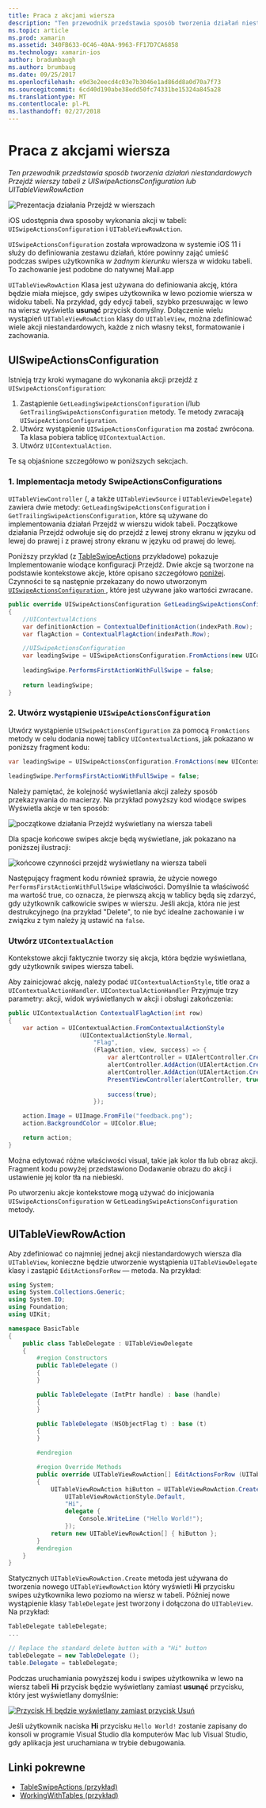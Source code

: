 ```yaml
---
title: Praca z akcjami wiersza
description: "Ten przewodnik przedstawia sposób tworzenia działań niestandardowych Przejdź wierszy tabeli z UISwipeActionsConfiguration lub UITableViewRowAction"
ms.topic: article
ms.prod: xamarin
ms.assetid: 340FB633-0C46-40AA-9963-FF17D7CA6858
ms.technology: xamarin-ios
author: bradumbaugh
ms.author: brumbaug
ms.date: 09/25/2017
ms.openlocfilehash: e9d3e2eecd4c03e7b3046e1ad86dd8a0d70a7f73
ms.sourcegitcommit: 6cd40d190abe38edd50fc74331be15324a845a28
ms.translationtype: MT
ms.contentlocale: pl-PL
ms.lasthandoff: 02/27/2018
---
```

# <a name="working-with-row-actions"></a>Praca z akcjami wiersza

_Ten przewodnik przedstawia sposób tworzenia działań niestandardowych Przejdź wierszy tabeli z UISwipeActionsConfiguration lub UITableViewRowAction_

![Prezentacja działania Przejdź w wierszach](row-action-images/action02.png)

iOS udostępnia dwa sposoby wykonania akcji w tabeli: `UISwipeActionsConfiguration` i `UITableViewRowAction`.

`UISwipeActionsConfiguration` została wprowadzona w systemie iOS 11 i służy do definiowania zestawu działań, które powinny zająć umieść podczas swipes użytkownika _w żadnym kierunku_ wiersza w widoku tabeli. To zachowanie jest podobne do natywnej Mail.app 

`UITableViewRowAction` Klasa jest używana do definiowania akcję, która będzie miała miejsce, gdy swipes użytkownika w lewo poziomie wiersza w widoku tabeli.
Na przykład, gdy edycji tabeli, szybko przesuwając w lewo na wiersz wyświetla **usunąć** przycisk domyślny. Dołączenie wielu wystąpień `UITableViewRowAction` klasy do `UITableView`, można zdefiniować wiele akcji niestandardowych, każde z nich własny tekst, formatowanie i zachowania.


## <a name="uiswipeactionsconfiguration"></a>UISwipeActionsConfiguration

Istnieją trzy kroki wymagane do wykonania akcji przejdź z `UISwipeActionsConfiguration`:

1. Zastąpienie `GetLeadingSwipeActionsConfiguration` i/lub `GetTrailingSwipeActionsConfiguration` metody. Te metody zwracają `UISwipeActionsConfiguration`. 
2. Utwórz wystąpienie `UISwipeActionsConfiguration` ma zostać zwrócona. Ta klasa pobiera tablicę `UIContextualAction`.
3. Utwórz `UIContextualAction`.

Te są objaśnione szczegółowo w poniższych sekcjach.

### <a name="1-implementing-the-swipeactionsconfigurations-methods"></a>1. Implementacja metody SwipeActionsConfigurations

`UITableViewController` (, a także `UITableViewSource` i `UITableViewDelegate`) zawiera dwie metody: `GetLeadingSwipeActionsConfiguration` i `GetTrailingSwipeActionsConfiguration`, które są używane do implementowania działań Przejdź w wierszu widok tabeli. Początkowe działania Przejdź odwołuje się do przejdź z lewej strony ekranu w języku od lewej do prawej i z prawej strony ekranu w języku od prawej do lewej. 

Poniższy przykład (z [TableSwipeActions](https://developer.xamarin.com/samples/monotouch/TableSwipeActions) przykładowe) pokazuje Implementowanie wiodące konfiguracji Przejdź. Dwie akcje są tworzone na podstawie kontekstowe akcje, które opisano szczegółowo [poniżej](#create-uicontextualaction). Czynności te są następnie przekazany do nowo utworzonym [ `UISwipeActionsConfiguration` ](#create-uiswipeactionsconfigurations), które jest używane jako wartości zwracane.


```csharp
public override UISwipeActionsConfiguration GetLeadingSwipeActionsConfiguration(UITableView tableView, NSIndexPath indexPath)
{
    //UIContextualActions
    var definitionAction = ContextualDefinitionAction(indexPath.Row);
    var flagAction = ContextualFlagAction(indexPath.Row);

    //UISwipeActionsConfiguration
    var leadingSwipe = UISwipeActionsConfiguration.FromActions(new UIContextualAction[] { flagAction, definitionAction });
    
    leadingSwipe.PerformsFirstActionWithFullSwipe = false;
    
    return leadingSwipe;
}  
```

<a name="create-uiswipeactionsconfigurations" />

### <a name="2-instantiate-a-uiswipeactionsconfiguration"></a>2. Utwórz wystąpienie `UISwipeActionsConfiguration`

Utwórz wystąpienie `UISwipeActionsConfiguration` za pomocą `FromActions` metody w celu dodania nowej tablicy `UIContextualAction`s, jak pokazano w poniższy fragment kodu:

```csharp
var leadingSwipe = UISwipeActionsConfiguration.FromActions(new UIContextualAction[] { flagAction, definitionAction })

leadingSwipe.PerformsFirstActionWithFullSwipe = false;
```

Należy pamiętać, że kolejność wyświetlania akcji zależy sposób przekazywania do macierzy. Na przykład powyższy kod wiodące swipes Wyświetla akcje w ten sposób:

![początkowe działania Przejdź wyświetlany na wiersza tabeli](row-action-images/action03.png)

Dla spacje końcowe swipes akcje będą wyświetlane, jak pokazano na poniższej ilustracji:

![końcowe czynności przejdź wyświetlany na wiersza tabeli](row-action-images/action04.png)

Następujący fragment kodu również sprawia, że użycie nowego `PerformsFirstActionWithFullSwipe` właściwości. Domyślnie ta właściwość ma wartość true, co oznacza, że pierwszą akcją w tablicy będą się zdarzyć, gdy użytkownik całkowicie swipes w wierszu. Jeśli akcja, która nie jest destrukcyjnego (na przykład "Delete", to nie być idealne zachowanie i w związku z tym należy ją ustawić na `false`.

<a name="create-uicontextualaction" />

### <a name="create-a-uicontextualaction"></a>Utwórz `UIContextualAction`

Kontekstowe akcji faktycznie tworzy się akcja, która będzie wyświetlana, gdy użytkownik swipes wiersza tabeli.

Aby zainicjować akcję, należy podać `UIContextualActionStyle`, title oraz a `UIContextualActionHandler`. `UIContextualActionHandler` Przyjmuje trzy parametry: akcji, widok wyświetlanych w akcji i obsługi zakończenia:

```csharp
public UIContextualAction ContextualFlagAction(int row)
{
    var action = UIContextualAction.FromContextualActionStyle
                    (UIContextualActionStyle.Normal,
                        "Flag",
                        (FlagAction, view, success) => {
                            var alertController = UIAlertController.Create($"Report {words[row]}?", "", UIAlertControllerStyle.Alert);
                            alertController.AddAction(UIAlertAction.Create("Cancel", UIAlertActionStyle.Cancel, null)); 
                            alertController.AddAction(UIAlertAction.Create("Yes", UIAlertActionStyle.Destructive, null));
                            PresentViewController(alertController, true, null);
                            
                            success(true);
                        });

    action.Image = UIImage.FromFile("feedback.png");
    action.BackgroundColor = UIColor.Blue;

    return action;
}
```

Można edytować różne właściwości visual, takie jak kolor tła lub obraz akcji. Fragment kodu powyżej przedstawiono Dodawanie obrazu do akcji i ustawienie jej kolor tła na niebieski.

Po utworzeniu akcje kontekstowe mogą używać do inicjowania `UISwipeActionsConfiguration` w `GetLeadingSwipeActionsConfiguration` metody.

## <a name="uitableviewrowaction"></a>UITableViewRowAction

Aby zdefiniować co najmniej jednej akcji niestandardowych wiersza dla `UITableView`, konieczne będzie utworzenie wystąpienia `UITableViewDelegate` klasy i zastąpić `EditActionsForRow` — metoda. Na przykład:

```csharp
using System;
using System.Collections.Generic;
using System.IO;
using Foundation;
using UIKit;

namespace BasicTable
{
    public class TableDelegate : UITableViewDelegate
    {
        #region Constructors
        public TableDelegate ()
        {
        }

        public TableDelegate (IntPtr handle) : base (handle)
        {
        }

        public TableDelegate (NSObjectFlag t) : base (t)
        {
        }

        #endregion

        #region Override Methods
        public override UITableViewRowAction[] EditActionsForRow (UITableView tableView, NSIndexPath indexPath)
        {
            UITableViewRowAction hiButton = UITableViewRowAction.Create (
                UITableViewRowActionStyle.Default,
                "Hi",
                delegate {
                    Console.WriteLine ("Hello World!");
                });
            return new UITableViewRowAction[] { hiButton };
        }
        #endregion
    }
}
```

Statycznych `UITableViewRowAction.Create` metoda jest używana do tworzenia nowego `UITableViewRowAction` który wyświetli **Hi** przycisku swipes użytkownika lewo poziomo na wiersz w tabeli. Później nowe wystąpienie klasy `TableDelegate` jest tworzony i dołączona do `UITableView`. Na przykład:

```csharp
TableDelegate tableDelegate;
...

// Replace the standard delete button with a "Hi" button
tableDelegate = new TableDelegate ();
table.Delegate = tableDelegate;

```

Podczas uruchamiania powyższej kodu i swipes użytkownika w lewo na wiersz tabeli **Hi** przycisk będzie wyświetlany zamiast **usunąć** przycisku, który jest wyświetlany domyślnie:

[ ![](row-action-images/action01.png "Przycisk Hi będzie wyświetlany zamiast przycisk Usuń")](row-action-images/action01.png)

Jeśli użytkownik naciska **Hi** przycisku `Hello World!` zostanie zapisany do konsoli w programie Visual Studio dla komputerów Mac lub Visual Studio, gdy aplikacja jest uruchamiana w trybie debugowania.



## <a name="related-links"></a>Linki pokrewne

- [TableSwipeActions (przykład)](https://developer.xamarin.com/samples/monotouch/TableSwipeActions)
- [WorkingWithTables (przykład)](https://developer.xamarin.com/samples/monotouch/WorkingWithTables)
